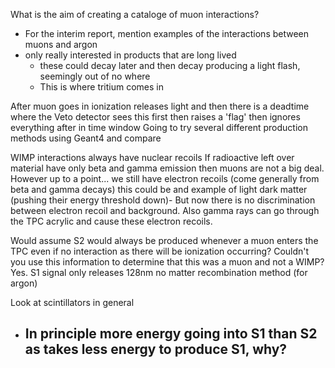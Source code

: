 
What is the aim of creating a cataloge of muon interactions?
- For the interim report, mention examples of the interactions between muons and argon
- only really interested in products that are long lived
	- these could decay later and then decay producing a light flash, seemingly out of no where
	- This is where tritium comes in

After muon goes in ionization releases light and then there is a deadtime where the 
	Veto detector sees this first then raises a 'flag' then ignores everything after in time window
Going to try several different production methods using Geant4 and compare

WIMP interactions always have nuclear recoils
If radioactive left over material have only beta and gamma emission then muons are not a big deal. However up to a point... we still have electron recoils (come generally from beta and gamma decays) this could be and example of light dark matter (pushing their energy threshold down)- But now there is no discrimination between electron recoil and background. Also gamma rays can go through the TPC acrylic and cause these electron recoils.

Would assume S2 would always be produced whenever a muon enters the TPC even if no interaction as there will be ionization occurring? Couldn't you use this information to determine that this was a muon and not a WIMP? Yes.
S1 signal only releases 128nm no matter recombination method (for argon)

Look at scintillators in general

- In principle more energy going into S1 than S2 as takes less energy to produce S1, why?
	- 
